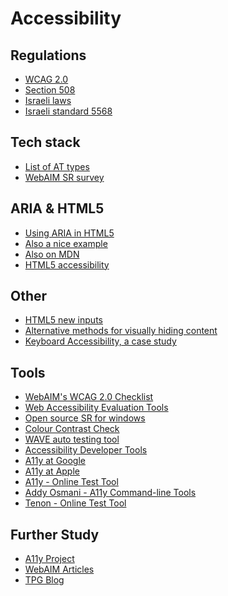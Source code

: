 Accessibility
================

Regulations
------------

- [WCAG 2.0](https://www.w3.org/TR/WCAG20/)
- [Section 508](https://www.section508.gov/)
- [Israeli laws](http://www.justice.gov.il/Units/NetzivutShivyon/MercazHameidaLenegishut/HakikatNegishut/HukimTakanotUtkanim/Pages/HukTakUtkanSHERUT.aspx)
- [Israeli standard 5568](http://www.justice.gov.il/Units/NetzivutShivyon/Kvatzim/1395_Teken5568NegishutAtareiInternet.pdf)

Tech stack
-----------

- [List of AT types](http://www.microsoft.com/enable/at/types.aspx)
- [WebAIM SR survey](http://webaim.org/projects/screenreadersurvey/)

ARIA & HTML5
-------------

- [Using ARIA in HTML5](http://rawgit.com/w3c/aria-in-html/master/index.html)
- [Also a nice example](http://mcdlr.com/wai-aria-cheatsheet/)
- [Also on MDN](https://developer.mozilla.org/en-US/docs/Web/Accessibility/ARIA)
- [HTML5 accessibility](http://www.html5accessibility.com/)

Other
-------

- [HTML5 new inputs](http://webaim.org/blog/future-web-accessibility-new-input-types-in-html5/)
- [Alternative methods for visually hiding content](http://adaptivethemes.com/using-css-clip-as-an-accessible-method-of-hiding-content)
- [Keyboard Accessibility, a case study](https://snook.ca/archives/accessibility_and_usability/keyboard-accessibility-for-web-apps)

Tools
-------

- [WebAIM's WCAG 2.0 Checklist](http://webaim.org/standards/wcag/checklist)
- [Web Accessibility Evaluation Tools](https://www.w3.org/WAI/ER/tools/)
- [Open source SR for windows](http://www.nvaccess.org/)
- [Colour Contrast Check](https://snook.ca/technical/colour_contrast/colour.html#fg=33FF33,bg=333333)
- [WAVE auto testing tool](http://wave.webaim.org/)
- [Accessibility Developer Tools](https://github.com/GoogleChrome/accessibility-developer-tools)
- [A11y at Google](http://www.google.cm/accessibility/for-developers.html)
- [A11y at Apple](http://www.apple.com/accessibility/)
- [A11y - Online Test Tool](http://a11y-app.herokuapp.com/)
- [Addy Osmani - A11y Command-line Tools](https://addyosmani.com/a11y/)
- [Tenon - Online Test Tool](https://tenon.io/)

Further Study
---------------

- [A11y Project](http://a11yproject.com/)
- [WebAIM Articles](http://webaim.org/articles/)
- [TPG Blog](https://www.paciellogroup.com/blog/)
